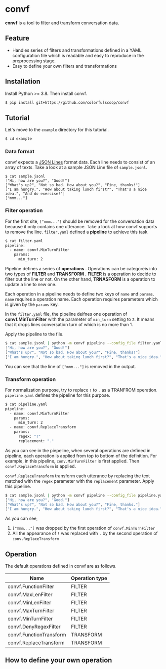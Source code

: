# convf

**convf** is a tool to filter and transform conversation data.

## Feature

* Handles series of filters and transformations defined in a YAML configuration file which is readable and easy to reproduce in the preprocessing stage.
* Easy to define your own filters and transformations

## Installation

Install Python >= 3.8. Then install convf.

```sh
$ pip install git+https://github.com/colorfulscoop/convf
```

## Tutorial

Let's move to the `example` directory for this tutorial.

```sh
$ cd example
```

### Data format

convf expects a [JSON Lines](https://jsonlines.org/) format data.  Each line needs to consist of an array of texts. Take a look at a sample JSON Line file of `sample.jsonl`.

```text
$ cat sample.jsonl
["Hi, how are you?", "Good!"]
["What's up?", "Not so bad. How about you?", "Fine, thanks!"]
["I am hungry.", "How about taking lunch first?", "That's a nice idea.", "And do exercise!"]
["mmm..."]
```

### Filter operation

For the first site, `["mmm..."]` should be removed for the conversation data because it only contains one utterance.
Take a look at how convf supports to remove the line. `filter.yaml` defined a **pipeline** to achieve this task.

```sh
$ cat filter.yaml
pipeline:
  - name: convf.MinTurnFilter
    params:
      min_turn: 2
```

Pipeline defines a series of **operations** . Operations can be categoreis into two types of **FILTER** and **TRANSFORM** .
**FILTER** is a operation to decide to filter out the line or not. On the other hand, **TRNASFORM** is a operation to update a line to new one.

Each operation in a pipeline needs to define two keys of `name` and `params`.
`name` requires a operation name. Each operation requires parameters which is given by the `params` key.

In the `filter.yaml` file, the pipeline deifnes one operation of **convf.MinTurnFilter** with the parameter of `min_turn` setting to `2`.
It means that it drops lines conversation turn of which is no more than 1.

Apply the pipeline to the file.

```sh
$ cat sample.jsonl | python -m convf pipeline --config_file filter.yaml
["Hi, how are you?", "Good!"]
["What's up?", "Not so bad. How about you?", "Fine, thanks!"]
["I am hungry.", "How about taking lunch first?", "That's a nice idea.", "And do exercise!"]
```

You can see that the line of `["mmm..."]` is removed in the output.

### Transform operation

For normalization purpose, try to replace `!` to `.` as a TRANFROM operation. `pipeline.yaml` defines the pipeline for this purpose.

```sh
$ cat pipeline.yaml
pipeline:
  - name: convf.MinTurnFilter
    params:
      min_turn: 2
  - name: convf.ReplaceTransform
    params:
      regex: "!"
      replacement: "."

```

As you can see in the piepeline, when several operations are defined in pipeline, each operation is applied from top to bottom of the definition.
For example, in this pipeline, `conv.MinTurnFilter` is first applied. Then `convf.ReplaceTransform` is applied.

`convf.ReplaceTransform` transform each utterance by replacing the text matched with the `regex` parameter with the `replacement` parameter.
Apply this pipeline.

```sh
$ cat sample.jsonl | python -m convf pipeline --config_file pipeline.yaml
["Hi, how are you?", "Good."]
["What's up?", "Not so bad. How about you?", "Fine, thanks."]
["I am hungry.", "How about taking lunch first?", "That's a nice idea.", "And do exercise."]
```

As you can see,

1. `["mmm..."]` was dropped by the first operation of `convf.MinTurnFilter`
2. All the appearance of `!` was replaced with `.` by the second operation of `conv.ReplaceTransform`

## Operation

The default operations defined in convf are as follows.

| Name | Operation type |
| --- | --- |
| convf.FunctionFilter | FILTER |
| convf.MaxLenFilter | FILTER |
| convf.MinLenFilter | FILTER |
| convf.MaxTurnFilter | FILTER |
| convf.MinTurnFilter | FILTER |
| convf.DenyRegexFilter | FILTER |
| convf.FunctionTransform | TRANSFORM |
| convf.ReplaceTransform | TRANSFORM |

## How to define your own operation